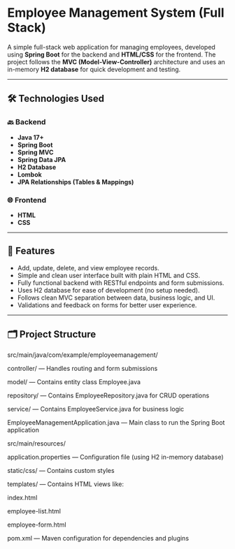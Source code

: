 # Employee Management System (Full Stack)

A simple full-stack web application for managing employees, developed using **Spring Boot** for the backend and **HTML/CSS** for the frontend. The project follows the **MVC (Model-View-Controller)** architecture and uses an in-memory **H2 database** for quick development and testing.

---

## 🛠️ Technologies Used

### 🔙 Backend
- **Java 17+**
- **Spring Boot**
- **Spring MVC**
- **Spring Data JPA**
- **H2 Database**
- **Lombok**
- **JPA Relationships (Tables & Mappings)**

### 🌐 Frontend
- **HTML**
- **CSS**

---

## 📌 Features

- Add, update, delete, and view employee records.
- Simple and clean user interface built with plain HTML and CSS.
- Fully functional backend with RESTful endpoints and form submissions.
- Uses H2 database for ease of development (no setup needed).
- Follows clean MVC separation between data, business logic, and UI.
- Validations and feedback on forms for better user experience.

---

## 🗂️ Project Structure

src/main/java/com/example/employeemanagement/

controller/ — Handles routing and form submissions

model/ — Contains entity class Employee.java

repository/ — Contains EmployeeRepository.java for CRUD operations

service/ — Contains EmployeeService.java for business logic

EmployeeManagementApplication.java — Main class to run the Spring Boot application

src/main/resources/

application.properties — Configuration file (using H2 in-memory database)

static/css/ — Contains custom styles

templates/ — Contains HTML views like:

index.html

employee-list.html

employee-form.html

pom.xml — Maven configuration for dependencies and plugins
